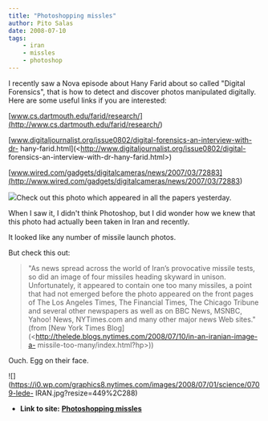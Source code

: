 ```yaml
---
title: "Photoshopping missles"
author: Pito Salas
date: 2008-07-10
tags:
    - iran
    - missles
    - photoshop
---
```




I recently saw a Nova episode about Hany Farid about so called "Digital
Forensics", that is how to detect and discover photos manipulated digitally.
Here are some useful links if you are interested:

[www.cs.dartmouth.edu/farid/research/](<http://www.cs.dartmouth.edu/farid/research/>)

[www.digitaljournalist.org/issue0802/digital-forensics-an-interview-with-dr-
hany-farid.html](<http://www.digitaljournalist.org/issue0802/digital-
forensics-an-interview-with-dr-hany-farid.html>)

[www.wired.com/gadgets/digitalcameras/news/2007/03/72883](<http://www.wired.com/gadgets/digitalcameras/news/2007/03/72883>)

![](https://i0.wp.com/graphics8.nytimes.com/images/2008/07/10/world/ledemissiles1.jpg?w=584)Check
out this photo which appeared in all the papers yesterday.

When I saw it, I didn't think Photoshop, but I did wonder how we knew that
this photo had actually been taken in Iran and recently.

It looked like any number of missile launch photos.

But check this out:

> "As news spread across the world of Iran’s provocative missile tests, so did
> an image of four missiles heading skyward in unison. Unfortunately, it
> appeared to contain one too many missiles, a point that had not emerged
> before the photo appeared on the front pages of The Los Angeles Times, The
> Financial Times, The Chicago Tribune and several other newspapers as well as
> on BBC News, MSNBC, Yahoo! News, NYTimes.com and many other major news Web
> sites." (from [New York Times
> Blog](<http://thelede.blogs.nytimes.com/2008/07/10/in-an-iranian-image-a-
> missile-too-many/index.html?hp>))

Ouch. Egg on their face.

![](https://i0.wp.com/graphics8.nytimes.com/images/2008/07/01/science/0709-lede-
IRAN.jpg?resize=449%2C288)


* **Link to site:** **[Photoshopping missles](None)**
